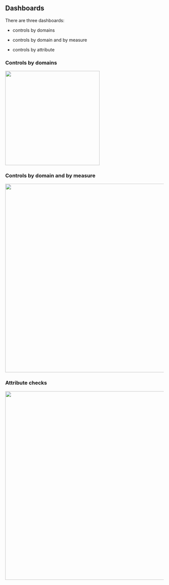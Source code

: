 ## Dashboards

There are three dashboards:

* controls by domains

* controls by domain and by measure

* controls by attribute


### Controls by domains

[<img src="/deming/images/r1.png" width="300">](/deming/images/r1.png)


### Controls by domain and by measure

[<img src="/deming/images/r2.png" width="600">](/deming/images/r2.png)


### Attribute checks

[<img src="/deming/images/r3.png" width="600">](/deming/images/r3.png)
